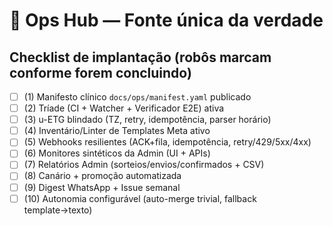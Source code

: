 # 🧭 Ops Hub — Fonte única da verdade

## Checklist de implantação (robôs marcam conforme forem concluindo)
- [ ] (1) Manifesto clínico `docs/ops/manifest.yaml` publicado
- [ ] (2) Tríade (CI + Watcher + Verificador E2E) ativa
- [ ] (3) u-ETG blindado (TZ, retry, idempotência, parser horário)
- [ ] (4) Inventário/Linter de Templates Meta ativo
- [ ] (5) Webhooks resilientes (ACK+fila, idempotência, retry/429/5xx/4xx)
- [ ] (6) Monitores sintéticos da Admin (UI + APIs)
- [ ] (7) Relatórios Admin (sorteios/envios/confirmados + CSV)
- [ ] (8) Canário + promoção automatizada
- [ ] (9) Digest WhatsApp + Issue semanal
- [ ] (10) Autonomia configurável (auto-merge trivial, fallback template→texto)
